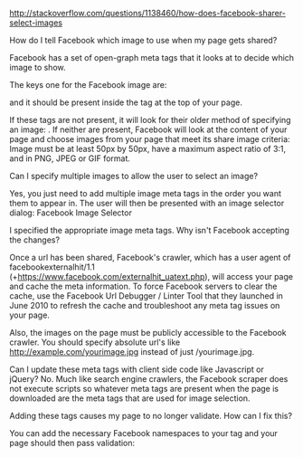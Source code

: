 http://stackoverflow.com/questions/1138460/how-does-facebook-sharer-select-images

How do I tell Facebook which image to use when my page gets shared?

Facebook has a set of open-graph meta tags that it looks at to decide which image to show.

The keys one for the Facebook image are:

<meta property="og:image" content="http://ia.media-imdb.com/rock.jpg"/>
<meta property="og:image:secure_url" content="https://secure.example.com/ogp.jpg" />
and it should be present inside the <head></head> tag at the top of your page.

If these tags are not present, it will look for their older method of specifying an image: <link rel="image_src" href="/myimage.jpg"/>. If neither are present, Facebook will look at the content of your page and choose images from your page that meet its share image criteria: Image must be at least 50px by 50px, have a maximum aspect ratio of 3:1, and in PNG, JPEG or GIF format.

Can I specify multiple images to allow the user to select an image?

Yes, you just need to add multiple image meta tags in the order you want them to appear in. The user will then be presented with an image selector dialog:
Facebook Image Selector

I specified the appropriate image meta tags. Why isn't Facebook accepting the changes?

Once a url has been shared, Facebook's crawler, which has a user agent of facebookexternalhit/1.1 (+https://www.facebook.com/externalhit_uatext.php), will access your page and cache the meta information. To force Facebook servers to clear the cache, use the Facebook Url Debugger / Linter Tool that they launched in June 2010 to refresh the cache and troubleshoot any meta tag issues on your page.

Also, the images on the page must be publicly accessible to the Facebook crawler. You should specify absolute url's like http://example.com/yourimage.jpg instead of just /yourimage.jpg.

Can I update these meta tags with client side code like Javascript or jQuery? No. Much like search engine crawlers, the Facebook scraper does not execute scripts so whatever meta tags are present when the page is downloaded are the meta tags that are used for image selection.

Adding these tags causes my page to no longer validate. How can I fix this?

You can add the necessary Facebook namespaces to your tag and your page should then pass validation:

<html xmlns="http://www.w3.org/1999/xhtml"
      xmlns:og="http://ogp.me/ns#"
      xmlns:fb="https://www.facebook.com/2008/fbml">  
